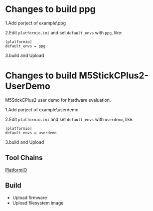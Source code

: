 
# Changes to build ppg

1.Add porject of example\ppg

2.Edit `platformio.ini` and set `default_envs` with `ppg`, like:
```
[platformio]
default_envs = ppg
```
3.build and Upload

# Changes to build M5StickCPlus2-UserDemo

M5StickCPlus2 user demo for hardware evaluation.

1.Add porject of example\userdemo

2.Edit `platformio.ini` and set `default_envs` with `userdemo`, like:
```
[platformio]
default_envs = userdemo
```
3.build and Upload

## Tool Chains

[PlatformIO](https://platformio.org/)

## Build

- Upload firmware
- Upload filesystem image
